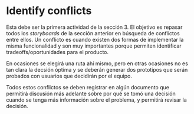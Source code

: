 # Identify conflicts

Esta debe ser la primera actividad de la sección 3. El objetivo es repasar
todos los _storyboards_ de la sección anterior en búsqueda de conflictos
entre ellos. Un conflicto es cuando existen dos formas de implementar la
misma funcionalidad y son muy importantes porque permiten identificar
tradeoffs/oportunidades para el producto.

En ocasiones se elegirá una ruta ahí mismo, pero en otras ocasiones no es
tan clara la decsión óptima y se deberán generar dos prototipos que serán
probados con usuarios que decidirán por el equipo.

Todos estos conflictos se deben registrar en algún documento que permitirá
discusión más adelante sobre por qué se tomó una decisión cuando se tenga
más información sobre el problema, y permitirá revisar la decisión.
